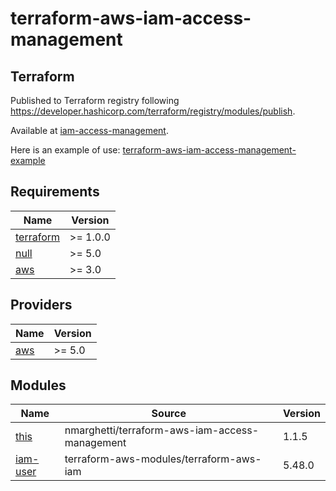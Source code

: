 # terraform-aws-iam-access-management

## Terraform

Published to Terraform registry following <https://developer.hashicorp.com/terraform/registry/modules/publish>.

Available at [iam-access-management](https://registry.terraform.io/modules/nmarghetti/iam-access-management/aws/latest).

Here is an example of use: [terraform-aws-iam-access-management-example](https://github.com/nmarghetti/terraform-aws-iam-access-management-example)

## Requirements

| Name                                                                     | Version  |
| ------------------------------------------------------------------------ | -------- |
| <a name="requirement_terraform"></a> [terraform](#requirement_terraform) | >= 1.0.0 |
| <a name="requirement_null"></a> [null](#requirement_null)                | >= 5.0   |
| <a name="requirement_aws"></a> [aws](#requirement_aws)                   | >= 3.0   |

## Providers

| Name                                             | Version |
| ------------------------------------------------ | ------- |
| <a name="provider_aws"></a> [aws](#provider_aws) | >= 5.0  |

## Modules

| Name                                                                                                 | Source                                         | Version |
| ---------------------------------------------------------------------------------------------------- | ---------------------------------------------- | ------- |
| <a name="module_this"></a> [this](#module_this)                                                      | nmarghetti/terraform-aws-iam-access-management | 1.1.5   |
| [iam-user](https://github.com/terraform-aws-modules/terraform-aws-iam/tree/v5.48.0/modules/iam-user) | terraform-aws-modules/terraform-aws-iam        | 5.48.0  |
